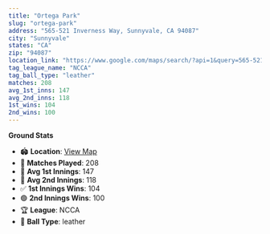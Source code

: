 ```yaml
---
title: "Ortega Park"
slug: "ortega-park"
address: "565-521 Inverness Way, Sunnyvale, CA 94087"
city: "Sunnyvale"
states: "CA"
zip: "94087"
location_link: "https://www.google.com/maps/search/?api=1&query=565-521+Inverness+Way%2C+Sunnyvale%2C+CA+94087"
tag_league_name: "NCCA"
tag_ball_type: "leather"
matches: 208
avg_1st_inns: 147
avg_2nd_inns: 118
1st_wins: 104
2nd_wins: 100
---
```


**Ground Stats**

- 🏟 **Location**: [View Map](https://www.google.com/maps/search/?api=1&query=565-521+Inverness+Way%2C+Sunnyvale%2C+CA+94087)
- 🏏 **Matches Played**: 208
- 🔴 **Avg 1st Innings**: 147
- 🔵 **Avg 2nd Innings**: 118
- ✅ **1st Innings Wins**: 104
- 🟢 **2nd Innings Wins**: 100
- 🏆 **League**: NCCA
- 🎾 **Ball Type**: leather
